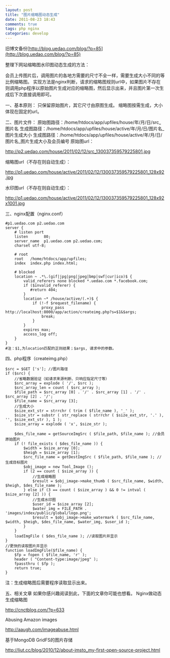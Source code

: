 ```yaml
---
layout: post
title: "图片缩略图动态生成"
date: 2011-08-23 18:43
comments: true
tags: php nginx
categories: develop
---
```


旧博文备份[http://blog.uedao.com/blog/?p=85](http://blog.uedao.com/blog/?p=85)


整理下网站缩略图水印图动态生成的方法：

会员上传图片后，调用图片的各地方需要的尺寸不全一样，需要生成大小不同的等比例缩略图。
实现方法是nginx判断，请求的缩略图规则url中，如果图片不存在则调用php程序以原始图片生成对应的缩略图，然后显示出来，并且图片第一次生成后下次直接调用即可。

一、基本原则：
只保留原始图片，其它尺寸由原图生成。
缩略图按需生成，大小体现在固定的url。

二、图片文件：
原始图路径：/home/htdocs/app/upfiles/house/年/月/日/src_图片名
生成图路径：/home/htdocs/app/upfiles/house/active/年/月/日/图片名_图片生成大小
生成图路径：/home/htdocs/app/upfiles/house/active/年/月/日/图片名_图片生成大小及会员编号
原始图url：

http://p2.uedao.com/house/2011/02/12/src_130037359579225801.jpg

缩略图url（不存在则自动生成）：

http://p1.uedao.com/house/active/2011/02/12/130037359579225801_128x92.jpg

水印图url（不存在则自动生成）：

http://p1.uedao.com/house/active/2011/02/12/130037359579225801_128x92x1001.jpg

三、nginx配置（nginx.conf）


<pre class="terminal"><code>#p1.uedao.com p2.uedao.com
server {
    # listen port
    listen       80;
    server_name  p1.uedao.com p2.uedao.com;
    charset utf-8;

    # root
    root   /home/htdocs/app/upfiles;
    index  index.php index.html;

    # blocked
    location ~ .*\.(gif|jpg|png|jpeg|bmp|swf|cur|ico)$ {
        valid_referers none blocked *.uedao.com *.facebook.com;
        if ($invalid_referer) {
           #return 404;
        }
        location ~* /house/active/(.+)$ {
            if (!-f $request_filename) {
                proxy_pass http://localhost:8000/app/action/createimg.php?s=$1&amp;$args;
                break;
            }
        }
        expires max;
        access_log off;
    }
}
#注：$1,为location匹配的正则结果；$args, 请求中的参数。
</code></pre>

四、php程序（createimg.php）

<pre class="terminal"><code>$src = $GET ['s']; //图片路径
if ($src) {
	//省略数据验证（如请求来源判断、只响应指定尺寸等）
	$src_array = explode ( '/', $src );
	$src_array_len = count ( $src_array );
	$file_path = $src_array [0] . '/' . $src_array [1] . '/' . $src_array [2] . '/';
	$file_name = $src_array [3];
	//生成大小
	$size_ext_str = strrchr ( trim ( $file_name ), '_' );
	$size_str = substr ( str_replace ( strrchr ( $size_ext_str, '.' ), '', $size_ext_str ), 1 );
	$size_array = explode ( 'x', $size_str );

	$des_file_name = getSourceImgSrc ( $file_path, $file_name ); //会员原始图片
	if (! file_exists ( $des_file_name )) {
		$width = $size_array [0];
		$heigh = $size_array [1];
		$src_file_name = getDestImgSrc ( $file_path, $file_name ); //生成目标图片
		$obj_image = new Tool_Image ();
		if (2 == count ( $size_array )) {
			//生成缩略图
			$result = $obj_image->make_thumb ( $src_file_name, $width, $heigh, $des_file_name );
		} else if (3 == count ( $size_array ) &amp;&amp; 0 != intval ( $size_array [2] )) {
			//生成水印图
			$user_id = $size_array [2];
			$water_img = FILE_PATH . 'images/index/public/global/logo.png';
			$result = $obj_image->make_watermark ( $src_file_name, $width, $heigh, $des_file_name, $water_img, $user_id );
		}
	}
	loadImgFile ( $des_file_name ); //读取图片并显示
}
//更快的读取图片并显示
function loadImgFile($file_name) {
	$fp = fopen ( $file_name, 'r' );
	header ( "Content-type:image/jpeg" );
	fpassthru ( $fp );
	return true;
}
</code></pre>

注：生成缩略图后需要程序读取显示出来。

五、相关文章
如果你感兴趣阅读到此，下面的文章你可能也想看。
Nginx做动态生成缩略图

http://cnctblog.com/?p=633

Abusing Amazon images

http://aaugh.com/imageabuse.html

基于MongoDB GridFS的图片存储

http://liut.cc/blog/2010/12/about-imsto_my-first-open-source-project.html